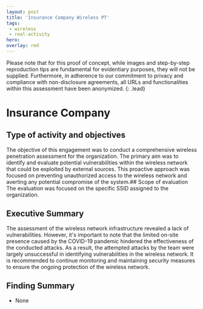 ```yaml
---
layout: post
title: 'Insurance Company Wireless PT'
tags:
 - wireless
 - real-activity
hero: 
overlay: red
---
```


Please note that for this proof of concept, while images and step-by-step reproduction tips are fundamental for evidentiary purposes, they will not be supplied. Furthermore, in adherence to our commitment to privacy and compliance with non-disclosure agreements, all URLs and functionalities within this assessment have been anonymized. {: .lead}
 <!--break-->

# Insurance Company

## Type of activity and objectives
The objective of this engagement was to conduct a comprehensive wireless penetration assessment for the organization. The primary aim was to identify and evaluate potential vulnerabilities within the wireless network that could be exploited by external sources. This proactive approach was focused on preventing unauthorized access to the wireless network and averting any potential compromise of the system.## Scope of evaluation
The evaluation was focused on the specific SSID assigned to the organization. 
## Executive Summary
The assessment of the wireless network infrastructure revealed a lack of vulnerabilities. However, it's important to note that the limited on-site presence caused by the COVID-19 pandemic hindered the effectiveness of the conducted attacks. As a result, the attempted attacks by the team were largely unsuccessful in identifying vulnerabilities in the wireless network. It is recommended to continue monitoring and maintaining security measures to ensure the ongoing protection of the wireless network. 
## Finding Summary
- None

